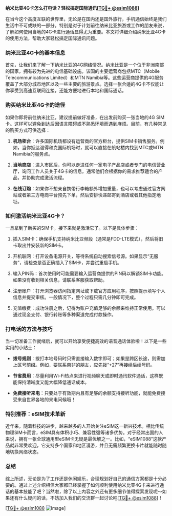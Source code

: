 **纳米比亚4G卡怎么打电话？轻松搞定国际通讯[[TG💪+ @esim1088](https://t.me/s/esim1088)]**

在当今这个高度互联的世界里，无论是在国内还是国外旅行，手机通信始终是我们生活中不可或缺的一部分。特别是对于计划前往纳米比亚旅游或工作的朋友来说，了解如何使用当地的4G卡进行通话显得尤为重要。本文将详细介绍纳米比亚4G卡的使用方法，帮助大家轻松搞定国际通讯问题。

### 纳米比亚4G卡的基本信息

首先，让我们来了解一下纳米比亚的4G网络情况。纳米比亚是一个位于非洲南部的国家，拥有较为先进的电信基础设施。该国的主要运营商包括MTC（Mobile Telecommunications Limited）和MTN Namibia等。这些运营商提供的4G服务覆盖了大部分城市地区以及一些主要的旅游景点。选择一张合适的4G卡不仅能让你享受到高速互联网连接，还能方便地进行本地和国际通话。

### 购买纳米比亚4G卡的途径

如果你即将前往纳米比亚，建议提前做好准备，在出发前购买一张当地的4G SIM卡。这样可以避免到达后因语言障碍或不熟悉环境而遇到麻烦。目前，有几种常见的购买方式可供选择：

1. **机场柜台**：许多国际机场都设有运营商的官方柜台，提供SIM卡销售服务。例如，当你抵达温得和克国际机场时，就可以直接在航站楼内找到MTC或MTN Namibia的服务点。
   
2. **当地商店**：进入市区后，你可以走进任何一家电子产品店或者专门的电信营业厅，询问工作人员关于4G卡的信息。通常他们会根据你的需求推荐适合的产品，并协助完成激活流程。

3. **在线订购**：如果你不想亲自携带行李箱额外增加重量，也可以考虑通过官方网站或者第三方电商平台预先下单，然后安排快递邮寄到酒店或者其他指定地址。

### 如何激活纳米比亚4G卡？

一旦拿到了新买的SIM卡，接下来就是激活它了。以下是具体步骤：

1. 插入SIM卡：确保手机支持纳米比亚频段（通常是FDD-LTE模式），然后将旧卡取出并安装新的SIM卡。

2. 开机联网：打开设备电源开关，等待系统自动搜索信号源。如果显示“无服务”，请检查是否正确插入了SIM卡，并尝试重启手机。

3. 输入PIN码：首次使用时可能需要输入运营商提供的PIN码以解锁SIM卡功能。如果没有收到相关信息，请联系客服获取帮助。

4. 注册账户：打开浏览器访问指定网址或下载官方应用程序，按照提示填写个人信息并提交审核。一般情况下，整个过程只需几分钟即可完成。

5. 充值缴费：成功注册之后，记得为账户充值足够的余额来维持正常使用。可以通过现金支付、银行转账等多种渠道完成付款操作。

### 打电话的方法与技巧

当一切准备工作就绪后，就可以开始享受便捷高效的语音通话体验啦！以下是一些实用的小贴士：

- **拨号规则**：拨打本地号码时只需直接输入数字即可；如果是跨区长途，则需加上区号前缀。例如，要联系南非的朋友，应先拨“+27”再接续后续号码。
  
- **节省费用**：尽量利用Wi-Fi热点来进行视频聊天或即时通讯软件通话，这样既能保持清晰度又能大幅降低通话成本。

- **免费接听来电**：只要处于有效期内且有足够的余额支持接听功能，就能免费接受来自世界各地的来电问候哦！

### 特别推荐：eSIM技术革新

近年来，随着科技的进步，越来越多的人开始关注eSIM这一新兴技术。相比传统物理SIM卡而言，eSIM具有体积小巧、兼容性强等诸多优势。对于经常出国的人来说，拥有一张全球通用型eSIM卡无疑是最优解之一。比如，“eSIM1088”这款产品就非常受欢迎，它支持多个国家和地区漫游，并且无需频繁更换卡片就能随时随地切换网络状态。

### 总结

综上所述，无论是为了工作还是休闲娱乐，合理规划好自己的通信方案都是十分必要的。通过上述介绍相信大家都已经掌握了如何顺利使用纳米比亚4G卡来进行通话的基本技能了吧？当然啦，除了以上内容之外还有更多细节值得探索发现呢～如果还有什么疑问的话，不妨加入我们的交流群一起讨论吧[[TG💪+ @esim1088](https://t.me/s/esim1088)]！

[[TG💪+ @esim1088](https://t.me/s/esim1088) ![Image](https://i.postimg.cc/4NQfJmqS/Snipaste-2025-05-13-00-14-12.png)]
